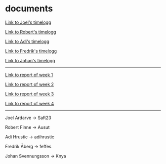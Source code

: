 # documents
[Link to Joel's timelogg](https://docs.google.com/spreadsheets/d/1OHugOfbL9f-0FdZ37ZZjVdkWieyFyeHJd58bshDcN2A/edit?usp=sharing)

[Link to Robert's timelogg](https://docs.google.com/spreadsheets/d/1x8Hclnw-gHIa3wxPlx3DdhuOk8CDg_d-UPj7a1Qmdhk/edit?usp=sharing)

[Link to Adi's timelogg](https://ethercalc.org/6u2wg8ha0lps)

[Link to Fredrik's timelogg](https://docs.google.com/spreadsheets/d/1jXTA-3IXoOMn5WG_IGxEa_vUdxXasoNgbbI1AhF67SA/edit?usp=sharing)

[Link to Johan's timelogg](https://docs.google.com/spreadsheets/d/17eqwgJkfppPi3GeDcnbHDXuBUhg66rdkwItjfGsiiLA/edit?usp=sharing)

---

[Link to report of week 1](https://github.com/provablyprivate/documents/blob/master/reports/week1.md)

[Link to report of week 2](https://github.com/provablyprivate/documents/blob/master/reports/week2.md)

[Link to report of week 3](https://github.com/provablyprivate/documents/blob/master/reports/week3.md)

[Link to report of week 4](https://github.com/provablyprivate/documents/blob/master/reports/week4.md)


---

Joel Ardarve -> Saft23

Robert Finne -> Ausut

Adi Hrustic -> adihrustic

Fredrik Åberg -> feffes

Johan Svennungsson -> Knya

